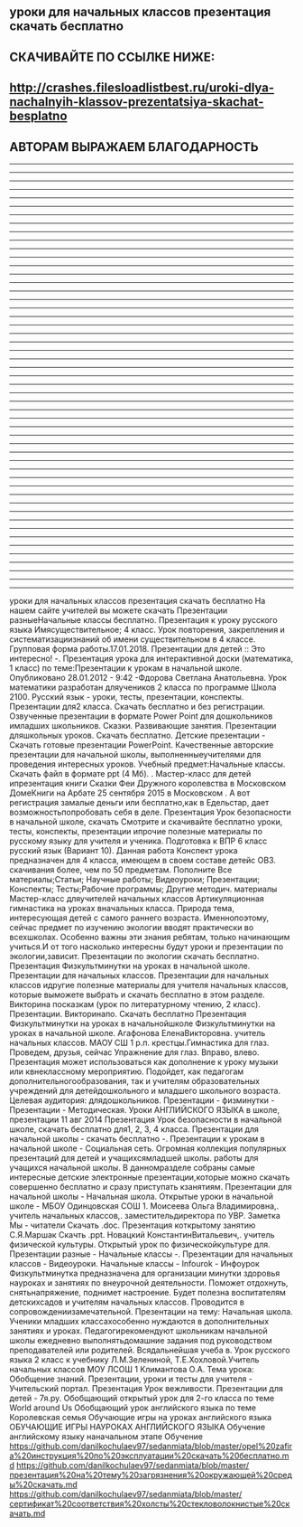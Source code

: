 уроки для начальных классов презентация скачать бесплатно
--------------------------------------------------
СКАЧИВАЙТЕ ПО ССЫЛКЕ НИЖЕ:
--------------------------------------------------
http://crashes.filesloadlistbest.ru/uroki-dlya-nachalnyih-klassov-prezentatsiya-skachat-besplatno
--------------------------------------------------
АВТОРАМ ВЫРАЖАЕМ БЛАГОДАРНОСТЬ
--------------------------------------------------
--------------------------------------------------
--------------------------------------------------
--------------------------------------------------
--------------------------------------------------
--------------------------------------------------
--------------------------------------------------
--------------------------------------------------
--------------------------------------------------
--------------------------------------------------
--------------------------------------------------
--------------------------------------------------
--------------------------------------------------
--------------------------------------------------
--------------------------------------------------
--------------------------------------------------
--------------------------------------------------
--------------------------------------------------
--------------------------------------------------
--------------------------------------------------
--------------------------------------------------
--------------------------------------------------
--------------------------------------------------
--------------------------------------------------
--------------------------------------------------
--------------------------------------------------
--------------------------------------------------
--------------------------------------------------
--------------------------------------------------
--------------------------------------------------
--------------------------------------------------
--------------------------------------------------
--------------------------------------------------
--------------------------------------------------
--------------------------------------------------
--------------------------------------------------
--------------------------------------------------
--------------------------------------------------
--------------------------------------------------
--------------------------------------------------
--------------------------------------------------
--------------------------------------------------
--------------------------------------------------
--------------------------------------------------
--------------------------------------------------
--------------------------------------------------
--------------------------------------------------
--------------------------------------------------
--------------------------------------------------
--------------------------------------------------
--------------------------------------------------
--------------------------------------------------
уроки для начальных классов презентация скачать бесплатно На нашем сайте учителей вы можете скачать Презентации разныеНачальные классы бесплатно.  Презентация к уроку русского языка Имясуществительное; 4 класс. Урок повторения, закрепления и систематизациизнаний об имени существительном в 4 классе. Групповая форма работы.17.01.2018. Презентации для детей :: Это интересно! -. Презентация урока для интерактивной доски (математика, 1 класс) по теме:Презентации к урокам в начальной школе. Опубликовано 28.01.2012 - 9:42 -Фдорова Светлана Анатольевна. Урок математики разработан дляучеников 2 класса по программе Школа 2100. Русский язык - уроки, тесты, презентации, конспекты. Презентации для2 класса. Скачать бесплатно и без регистрации. Озвученные презентации в формате Power Point для дошкольников имладших школьников. Сказки. Развивающие занятия. Презентации дляшкольных уроков. Скачать бесплатно. Детские презентации - Скачать готовые презентации PowerPoint. Качественные авторские презентации для начальной школы, выполненныеучителями для проведения интересных уроков. Учебный предмет:Начальные классы. Скачать файл в формате ppt (4 Mб). . Мастер-класс для детей ипрезентация книги Сказки Феи Дружного королевства в Московском ДомеКниги на Арбате 25 сентября 2015 в Московском . А вот регистрация замалые деньги или бесплатно,как в Едельстар, дает возможностьпопробовать себя в деле. Презентация Урок безопасности в начальной школе, скачать
Смотрите и скачивайте бесплатно уроки, тесты, конспекты, презентации ипрочие полезные материалы по русскому языку для учителя и ученика. Подготовка к ВПР 6 класс русский язык (Вариант 10). Данная работа Конспект урока предназначен для 4 класса, имеющем в своем составе детейс ОВЗ. скачивания более, чем по 50 предметам. Пополните  Все материалы;Статьи; Научные работы; Видеоуроки; Презентации; Конспекты; Тесты;Рабочие программы; Другие методич. материалы  Мастер-класс дляучителей начальных классов Артикуляционная гимнастика на уроках вначальных класса. Природа  тема, интересующая детей с самого раннего возраста. Именнопоэтому, сейчас предмет по изучению экологии вводят практически во всехшколах. Особенно важны эти знания ребятам, только начинающим учиться.И от того насколько интересны будут уроки и презентации по экологии,зависит. Презентации по экологии скачать бесплатно. Презентация Физкультминутки на уроках в начальной школе. Презентации для начальных классов. Презентации для начальных классов идругие полезные материалы для учителя начальных классов, которые выможете выбрать и скачать бесплатно в этом разделе.  Викторина посказкам (урок по литературному чтению, 2 класс). Презентации. Викторинапо. Скачать бесплатно Презентация Физкультминутки на уроках в начальнойшколе  Физкультминутки на уроках в начальной школе. Агафонова ЕленаВикторовна. учитель начальных классов. МАОУ СШ 1 р.п. крестцы.Гимнастика для глаз. Проведем, друзья, сейчас Упражнение для глаз. Вправо, влево. Презентация может использоваться как дополнение к уроку музыки или квнеклассному мероприятию. Подойдет, как педагогам дополнительногообразования, так и учителям образовательных учреждений для детейдошкольного и младшего школьного возраста. Целевая аудитория: длядошкольников. Презентации - физминутки - Презентации - Методическая. Уроки АНГЛИЙСКОГО ЯЗЫКА в школе, презентации
11 авг 2014  Презентация Урок безопасности в начальной школе, скачать бесплатно для1, 2, 3, 4 класса. Презентации для начальной школы - скачать бесплатно -. Презентации к урокам в начальной школе - Социальная сеть. Огромная коллекция популярных презентаций для детей и учащихсямладшей школы.  работы для учащихся начальной школы. В данномразделе собраны самые интересные детские электронные презентации,которые можно скачать совершенно бесплатно и сразу приступать кзанятиям. Презентации для начальной школы - Начальная школа. Открытые уроки в начальной школе - МБОУ Одинцовская СОШ 1. Моисеева Ольга Владимировна,. учитель начальных классов,. заместительдиректора по УВР. Заметка Мы - читатели Скачать .doc. Презентация коткрытому занятию С.Я.Маршак Скачть .ppt. Новацкий КонстантинВитальевич,. учитель физической культуры. Открытый урок по физическойкультуре для. Презентации разные - Начальные классы  -. Презентации для начальных классов - Видеоуроки. Начальные классы - Infourok - Инфоурок
Физкультминутка предназначена для организации минутки здоровья науроках и занятиях по внеурочной деятельности. Поможет отдохнуть, снятьнапряжение, поднимет настроение. Будет полезна воспитателям детскихсадов и учителям начальных классов. Проводится в сопровождениизамечательной. Презентации на тему: Начальная школа. Ученики младших классахособенно нуждаются в дополнительных занятиях и уроках. Педагогирекомендуют школьникам начальной школы ежедневно выполнятьдомашние задания под руководством преподавателей или родителей. Всядальнейшая учеба в. Урок русского языка 2 класс к учебнику Л.М.Зелениной, Т.Е.Хохловой.Учитель начальных классов МОУ ЛСОШ 1 Климантова О.А. Тема урока: Обобщение знаний. Презентации, уроки и тесты для учителя - Учительский портал. Презентация Урок вежливости. Презентации для детей - 7я.ру. Обобщающий открытый урок для 2-го класса по теме World around Us Обобщающий урок английского языка по теме Королевская семья Обучающие игры на уроках английского языка  ОБУЧАЮЩИЕ ИГРЫ НАУРОКАХ АНГЛИЙСКОГО ЯЗЫКА  Обучение английскому языку наначальном этапе  Обучение
https://github.com/danilkochulaev97/sedanmiata/blob/master/opel%20zafira%20инструкция%20по%20эксплуатации%20скачать%20бесплатно.md
https://github.com/danilkochulaev97/sedanmiata/blob/master/презентация%20на%20тему%20загрязнения%20окружающей%20среды%20скачать.md
https://github.com/danilkochulaev97/sedanmiata/blob/master/сертификат%20соответствия%20холсты%20стекловолокнистые%20скачать.md